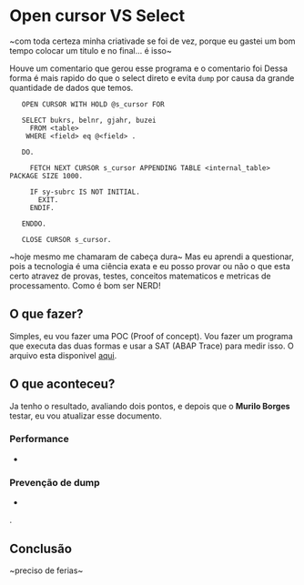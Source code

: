 # Open cursor VS Select
 ~com toda certeza minha criativade se foi de vez, porque eu gastei um bom tempo colocar um titulo e no final... é isso~

 Houve um comentario que gerou esse programa e o comentario foi
 Dessa forma é mais rapido do que o select direto e evita `dump` por causa da grande quantidade de dados que temos.

 ```abap
    OPEN CURSOR WITH HOLD @s_cursor FOR

    SELECT bukrs, belnr, gjahr, buzei
      FROM <table>
     WHERE <field> eq @<field> .

    DO.

      FETCH NEXT CURSOR s_cursor APPENDING TABLE <internal_table> PACKAGE SIZE 1000.

      IF sy-subrc IS NOT INITIAL.
        EXIT.
      ENDIF.

    ENDDO.

    CLOSE CURSOR s_cursor.
 ```

~hoje mesmo me chamaram de cabeça dura~ Mas eu aprendi a questionar, pois a tecnologia é uma ciência exata e eu posso provar ou não o que esta certo atravez de provas, testes, conceitos matematicos e metricas de processamento. Como é bom ser NERD!

 ## O que fazer?
Simples, eu vou fazer uma POC (Proof of concept). Vou fazer um programa que executa das duas formas e usar a SAT (ABAP Trace) para medir isso. O arquivo esta disponivel [aqui](code/test.abap).

## O que aconteceu?
Ja tenho o resultado, avaliando dois pontos, e depois que o **Murilo Borges** testar, eu vou atualizar esse documento.

### Performance
-
### Prevenção de dump
-
.

## Conclusão
~preciso de ferias~

